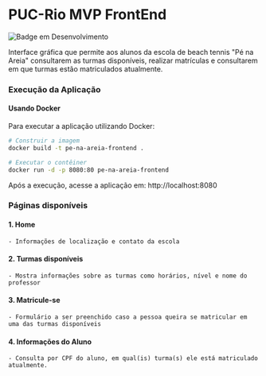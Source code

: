 # PUC-Rio MVP FrontEnd
![Badge em Desenvolvimento](http://img.shields.io/static/v1?label=STATUS&message=EM%20DESENVOLVIMENTO&color=GREEN&style=for-the-badge)

Interface gráfica que permite aos alunos da escola de beach tennis "Pé na Areia" consultarem as turmas disponíveis, realizar matrículas e consultarem em que turmas estão matriculados atualmente.

### Execução da Aplicação

#### Usando Docker
Para executar a aplicação utilizando Docker:

```bash
# Construir a imagem
docker build -t pe-na-areia-frontend .

# Executar o contêiner
docker run -d -p 8080:80 pe-na-areia-frontend
```

Após a execução, acesse a aplicação em: http://localhost:8080

### Páginas disponíveis

#### 1. Home

    - Informações de localização e contato da escola

#### 2. Turmas disponíveis

    - Mostra informações sobre as turmas como horários, nível e nome do professor

#### 3. Matricule-se

    - Formulário a ser preenchido caso a pessoa queira se matricular em uma das turmas disponíveis

#### 4. Informações do Aluno

    - Consulta por CPF do aluno, em qual(is) turma(s) ele está matriculado atualmente.

